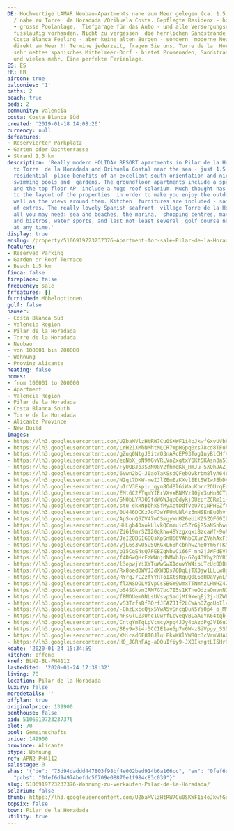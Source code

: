 ```yaml
---
DE: Hochwertige LAMAR Neubau-Apartments nahe zum Meer gelegen (ca. 1.5 km) - in Pilar
  / nahe zu Torre  de Horadada /Orihuela Costa. Gepflegte Residenz - hochwertige Baumaterialien
  - grosse Poolanlage,  Tiefgarage für das Auto - und alle Versorgungseinrichtungen
  fussläufig vorhanden. Nicht zu vergessen  die herrlichen Sandstrände - Spanien pur,
  Costa Blanca Feeling - aber keine alten Burgen - sondern  moderne Neubau-Wohnungen
  direkt am Meer !! Termine jederzeit, fragen Sie uns. Torre de la  Horadada ist ein
  sehr nettes spanisches Mittelmeer-Dorf - bietet Promenaden, Sandstrand, Hafen, nette  Fischrestaurants
  und vieles mehr. Eine perfekte Ferienlage.
ES: ES
FR: FR
aircon: true
balconies: '1'
baths: 2
beach: true
beds: 2
community: Valencia
costa: Costa Blanca Süd
created: '2019-01-18 14:08:26'
currency: null
defeatures:
- Reservierter Parkplatz
- Garten oder Dachterrasse
- Strand 1,5 km
description: 'Really modern HOLIDAY RESORT apartments in Pilar de la Horadada (next
  to Torre  de la Horadada and Orihuela Costa) near the sea - just 1.5 km - this wonderful
  residential  place benefits of an excellent south orientation and nice views to
  swimming pools and  gardens. The groundfloor apartments include a spacious garden
  and the top floor AP  include a huge roof solarium. Much thought has been given
  to the layout of the properties  in order to make you enjoy the outdoor spaces as
  well as the views around them. Kitchen  furnitures are included - same as a lot
  of extras. The really lovely Spanish seafront  village Torre de la Horadada is offering
  all you may need: sea and beaches, the marina,  shopping centres, many restaurants
  and bistros, water sports, and last not least several  golf course nearby. Viewings
  at any time.'
display: true
enslug: /property/5106919723237376-Apartment-for-sale-Pilar-de-la-Horadada/
features:
- Reserved Parking
- Garden or Roof Terrace
- Beach 1.5 km
finca: false
fireplace: false
frequency: sale
frfeatures: []
furnished: Möbeloptionen
golf: false
hauser:
- Costa Blanca Süd
- Valencia Region
- Pilar de la Horadada
- Torre de la Horadada
- Neubau
- von 100001 bis 200000
- Wohnung
- Provinz Alicante
heating: false
homes:
- from 100001 to 200000
- Apartment
- Valencia Region
- Pilar de la Horadada
- Costa Blanca South
- Torre de la Horadada
- Alicante Province
- New Build
images:
- https://lh3.googleusercontent.com/UZbaMVlzHtRW7Cu0SKWF1i4oJkwfGxvUVb89wlpDNyZAzgy2atr7vL5PLS_UzxrPcrqo1jvZZGuZrXXVox0y=w640-rj-e30-l100
- https://lh3.googleusercontent.com/LrH21XMhNMhtMLCR7WpHGpq0xs78cd8TFubetyqoJIhzlpyzX-OFX54ltASAT8jpklMPDPGjj32fr4qAG46j=w640-rj-e30-l100
- https://lh3.googleusercontent.com/gZuq0NtgJSitrO3nARcEP93Tog1nyBlCHfKpuyjn22uYSreu9gW1D3B4rVFOxGvFxuuOVVm31N6G5IFWkWdWZA=w640-rj-e30-l100
- https://lh3.googleusercontent.com/eqNbX_oN9fGvVRLVnZxgtxY6Kf5KAsn3a51n26BqGjgbRxPxxYkXAHSs0I1P2VKP9lmxx2TmqyBeba0nH1cgNw=w640-rj-e30-l100
- https://lh3.googleusercontent.com/FyUQBJo3S3N08V2fhmqKk_HmJu-5XQhJAZ_BlzioMPZ0dWs-KnvZI75GGz56uAL8AE6NUz8UzUTityLUGKR3=w640-rj-e30-l100
- https://lh3.googleusercontent.com/6Vwn2bC-J0aoTaKSsdQFebOvkrbm8lyA64LCAlRRAWX5FYRGmSwgLQDJ0biUy1Y3iRsSvc1gi8kGoG0Hu7s=w640-rj-e30-l100
- https://lh3.googleusercontent.com/N2qt7DKW-meIJlZEmEzKXvlEEtSWIwJBbDKr87-WCW2qLsKsthm57PklTa3tqxsLy5TbOwMYd5VcxFmEuZ0=w640-rj-e30-l100
- https://lh3.googleusercontent.com/uIrV3Ekpiu_qyn8OdBl6iWauKbrr2OUrqEdcNaUmPPrd4uhotI_qMw0howOxi6WjxN6HF0MTK8lkmUe1DoGFOA=w640-rj-e30-l100
- https://lh3.googleusercontent.com/EMt6C2FTqmYIErVXvxBNMVz90jW3uHn8CTd1MupR10Fl2rlZ_2lk-F4BNYbsOTrmFjKaOEmuBtAja-5UK3E=w640-rj-e30-l100
- https://lh3.googleusercontent.com/SN0bLYR3O5fdW6WJqc0dykjDUzpfZCRm1i-EHsWMJ5FRA2yfSQWQeR-td9PAp9GjHWKcvgPfPy9tFNMUekA=w640-rj-e30-l100
- https://lh3.googleusercontent.com/stu-ekxNpbhxSfMyXetDdfVeU7ciNPHEZfnm362B9XIBhPZqCmjrbYDNUYocN4IdzcDPIkZnPTK_zgY5xoA61Q=w640-rj-e30-l100
- https://lh3.googleusercontent.com/0U446DCKz7oFJwYFUmUNl4z3mHSEnEu0hvfjvzQE3x9ykwZZ-3rPWM1RB_IBxLvOuEVyMMlVnqif0uaZnu_b=w640-rj-e30-l100
- https://lh3.googleusercontent.com/ApSonQ5ZV47mCSmgyWnH26eUiKZSZQF60IbYrzrPaFHNMG-KdlqrfI1kydX9mj2sRgtlyRsVZwRm_vO9tw7c=w640-rj-e30-l100
- https://lh3.googleusercontent.com/HHLgb43aokLlvkQCmYuic5ZrGjR5aNSnhwuuyQdn1Rjdm8SiLTpme3ijBFt3rFWldyUMEN0TJzAiTYgaHg_Y=w640-rj-e30-l100
- https://lh3.googleusercontent.com/Zi619mrSZI20qkhw48Yzgxqxi8zcaWf-9oN_iTNiQ5XWJ8UZb6T9gWl9uZ-dSDrx-zE3ZCdkK8lHLe_266kb=w640-rj-e30-l100
- https://lh3.googleusercontent.com/JeI2QBSIG8QsXpSnH66VAhbGXurZVahAxFiz8hHh9U1kguzxqYd8m0_JInX32ZuwkLe3rY_ZOfCc0JOpVik=w640-rj-e30-l100
- https://lh3.googleusercontent.com/yjL6s3wQ5u5QKGxL68hcbnhwZn80Ym6rTKNhB_0wnortbEY_uwe65Eq75Ydd2Gpf6mGb44N3cO8yyg6OtPrO=w640-rj-e30-l100
- https://lh3.googleusercontent.com/p15CqE4sQ7FEBZqNbvCi66F_nn2jJWFdEV8JGVjf4he_NrTBddd6NjxQjUBOZwAqSsmg3aP2p_eyEG1a9L0=w640-rj-e30-l100
- https://lh3.googleusercontent.com/f4DGwQHrFzWNnjdNMVbJp-6Zg43Vhy2DYR101rGzR1cnFdL8ooKX7REEiPLZbjT1VjP-UHm7R4_XUSl1vs56=w640-rj-e30-l100
- https://lh3.googleusercontent.com/l3epwjYiXYTuWwSwX1ouvYW4ipUTcUc0DBKU9JOhQe1j4vZDZYZTgMZqCXiyCZjN03huZlrLSeNl52k9deLl=w640-rj-e30-l100
- https://lh3.googleusercontent.com/Rx8oedDWVJJdXW3Ds76DqLjTX3jw1LLLw8gO16DhC_AtorXekf-F7ELAUm_wymTbpOI5L2wmYSayMEfCTac1fw=w640-rj-e30-l100
- https://lh3.googleusercontent.com/RYrqJ7CZzfYYRToIXtsRquQ0L6dHDaVynLM28LU-b2jfzSnKI27CB9qRjTy_XfZa6a9TuZc3giTW81VcNOKf=w640-rj-e30-l100
- https://lh3.googleusercontent.com/flXWSDOLViVpCsSBGY9wmxTTNmhzLHWHZ4ZimKdZBMbXpxlyospI38oVOAzhAVn_jWQ8CsfcpFSzreE1iTftXg=w640-rj-e30-l100
- https://lh3.googleusercontent.com/oS4SGkvnIRM7G7bc7I5s1KTneOdzaOmvnN2ySZe6r-lMZzwp5WgVJ135X8JU6N4OrxohK_LXw3TUaH8Vfo7liA=w640-rj-e30-l100
- https://lh3.googleusercontent.com/f8MDUem0NLsUVsvpSadjMf9YeqEj2j-UZWEkg9coy3j34XSRTaFugQk0u40Zjy44sdo4aiUiZnwllTTJ_iXJ=w640-rj-e30-l100
- https://lh3.googleusercontent.com/vS3TrfsBfROrfJEAZJ1f2LCWAnDZgoUoIlvCmVqK7_pds_JKcRz_N_mSgJhVcCfpeh4TCl_Vh2JVkTvfrjIXkw=w640-rj-e30-l100
- https://lh3.googleusercontent.com/-8hzLxccQjx5YwA5ySncgDuN5Ys0p4_o_MM7o0DkP3oTKHPhWy8XGPpnagXsI6dkpxxlf_2ic0vpWABI4j6W=w640-rj-e30-l100
- https://lh3.googleusercontent.com/hFsGTLZ3Uhc1CwrfLcveqVBLaA0YK64tqb_XQRULd81x7ljyQhGrTVw-vZM2DApE3zd3gmnqWDcf2xcsYFiO=w640-rj-e30-l100
- https://lh3.googleusercontent.com/CntqYmTqLpVtmcyXpq4JJy4oAzdPgJVI6u2ueBkCtzCcFGunqFvIQpVEIaXMtWe3BZshB8twJn12zF2euVdVpQ=w640-rj-e30-l100
- https://lh3.googleusercontent.com/8By9w3i4-5CCIE1ae5p7m6W-zSiVpgy_SS5JhCSlgzT3JjxmAbJpdJMqALymoyVddDqqTccTyOGOZkS25gk=w640-rj-e30-l100
- https://lh3.googleusercontent.com/XMicad6F8T0JluLFkxKKlYW8Qc3cVrmVUAGtj41l4uR7pb8403-YXMFWldxBVUE3sn6z1uhoWA2M1jxLsRXAoA=w640-rj-e30-l100
- https://lh3.googleusercontent.com/H0_JGRnFAg-aDQuIfiy9-JXDIkngtLI5Hr9BCehFjKyRRW-O3VfyiR9yxQU6T2ldWuxl5v1IdnMA48BKqRzh=w640-rj-e30-l100
kdate: '2020-01-24 15:34:59'
kitchen: offene
kref: BLN2-BL-PH4112
lastedited: '2020-01-24 17:39:32'
living: 70
location: Pilar de la Horadada
luxury: false
moredetails: ''
offplan: true
originalprice: 139900
penthouse: false
pid: 5106919723237376
plot: 70
pool: Gemeinschafts
price: 149900
province: Alicante
ptype: Wohnung
ref: APN2-PH4112
salestage: 0
shas: '{"de": "73d94daddd447803f98bf4e002bed914b6a166cc", "en": "0fef6d94974befdc56709e08870e1f984c83c039",
  "pcbs": "0fef6d94974befdc56709e08870e1f984c83c039"}'
slug: 5106919723237376-Wohnung-zu-verkaufen-Pilar-de-la-Horadada/
solarium: false
thumb: https://lh3.googleusercontent.com/UZbaMVlzHtRW7Cu0SKWF1i4oJkwfGxvUVb89wlpDNyZAzgy2atr7vL5PLS_UzxrPcrqo1jvZZGuZrXXVox0y=w400-h240-n-rj-e30-l100
topsix: false
town: Pilar de la Horadada
utility: true
---
```

